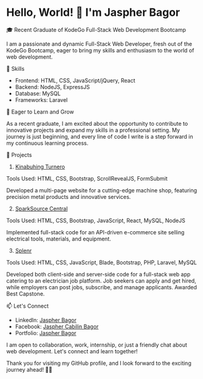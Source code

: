 <h1>Hello, World! 👋 I'm Jaspher Bagor</h1>

🎓 Recent Graduate of KodeGo Full-Stack Web Development Bootcamp

I am a passionate and dynamic Full-Stack Web Developer, fresh out of the KodeGo Bootcamp, eager to bring my skills and enthusiasm to the world of web development.

🚀 Skills
- Frontend: HTML, CSS, JavaScript/jQuery, React
- Backend: NodeJS, ExpressJS
- Database: MySQL
- Frameworks: Laravel

🌱 Eager to Learn and Grow

As a recent graduate, I am excited about the opportunity to contribute to innovative projects and expand my skills in a professional setting. My journey is just beginning, and every line of code I write is a step forward in my continuous learning process.

🔧 Projects

1. <a href="https://jaspherbagor.github.io/Kinabuhing-Turnero/index.html" target="_blank">Kinabuhing Turnero</a>

Tools Used: HTML, CSS, Bootstrap, ScrollRevealJS, FormSubmit

Developed a multi-page website for a cutting-edge machine shop, featuring precision metal products and innovative services.

2. <a href="https://spark-source-central.vercel.app/" target="_blank">SparkSource Central</a>

Tools Used: HTML, CSS, Bootstrap, JavaScript, React, MySQL, NodeJS

Implemented full-stack code for an API-driven e-commerce site selling electrical tools, materials, and equipment.

3. <a href="https://splenr.tech/" target="_blank">Splenr</a>

Tools Used: HTML, CSS, JavaScript, Blade, Bootstrap, PHP, Laravel, MySQL

Developed both client-side and server-side code for a full-stack web app catering to an electrician job platform. Job seekers can apply and get hired, while employers can post jobs, subscribe, and manage applicants. Awarded Best Capstone.

📫 Let's Connect
- LinkedIn: <a href="https://www.linkedin.com/in/jaspher-bagor-56274326a/" target="_blank">Jaspher Bagor</a>
- Facebook: <a href="https://www.facebook.com/jas.bagor" target="_blank">Jaspher Cabilin Bagor</a>
- Portfolio: <a href="https://jaspher.vercel.app/" target="_blank">Jaspher Bagor</a>

I am open to collaboration, work, internship, or just a friendly chat about web development. Let's connect and learn together!

Thank you for visiting my GitHub profile, and I look forward to the exciting journey ahead! 🚀✨

